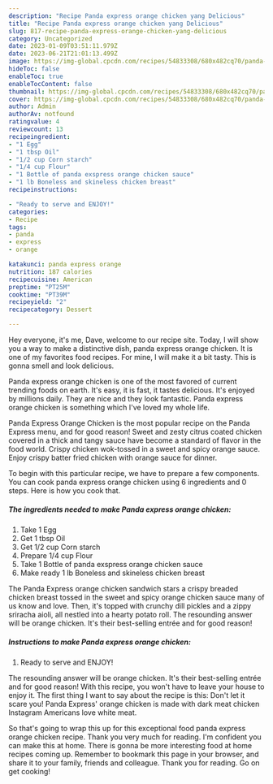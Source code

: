 ```yaml
---
description: "Recipe Panda express orange chicken yang Delicious"
title: "Recipe Panda express orange chicken yang Delicious"
slug: 817-recipe-panda-express-orange-chicken-yang-delicious
category: Uncategorized
date: 2023-01-09T03:51:11.979Z
date: 2023-06-21T21:01:13.499Z
image: https://img-global.cpcdn.com/recipes/54833308/680x482cq70/panda-express-orange-chicken-recipe-main-photo.jpg
hideToc: false
enableToc: true
enableTocContent: false
thumbnail: https://img-global.cpcdn.com/recipes/54833308/680x482cq70/panda-express-orange-chicken-recipe-main-photo.jpg
cover: https://img-global.cpcdn.com/recipes/54833308/680x482cq70/panda-express-orange-chicken-recipe-main-photo.jpg
author: Admin
authorAv: notfound
ratingvalue: 4
reviewcount: 13
recipeingredient:
- "1 Egg"
- "1 tbsp Oil"
- "1/2 cup Corn starch"
- "1/4 cup Flour"
- "1 Bottle of panda exspress orange chicken sauce"
- "1 lb Boneless and skineless chicken breast"
recipeinstructions:

- "Ready to serve and ENJOY!"
categories:
- Recipe
tags:
- panda
- express
- orange

katakunci: panda express orange 
nutrition: 187 calories
recipecuisine: American
preptime: "PT25M"
cooktime: "PT39M"
recipeyield: "2"
recipecategory: Dessert

---
```



Hey everyone, it's me, Dave, welcome to our recipe site. Today, I will show you a way to make a distinctive dish, panda express orange chicken. It is one of my favorites food recipes. For mine, I will make it a bit tasty. This is gonna smell and look delicious.

Panda express orange chicken is one of the most favored of current trending foods on earth. It's easy, it is fast, it tastes delicious. It's enjoyed by millions daily. They are nice and they look fantastic. Panda express orange chicken is something which I've loved my whole life.

Panda Express Orange Chicken is the most popular recipe on the Panda Express menu, and for good reason! Sweet and zesty citrus coated chicken covered in a thick and tangy sauce have become a standard of flavor in the food world. Crispy chicken wok-tossed in a sweet and spicy orange sauce. Enjoy crispy batter fried chicken with orange sauce for dinner.


To begin with this particular recipe, we have to prepare a few components. You can cook panda express orange chicken using 6 ingredients and 0 steps. Here is how you cook that.

<!--inarticleads1-->

##### The ingredients needed to make Panda express orange chicken:

1. Take 1 Egg
1. Get 1 tbsp Oil
1. Get 1/2 cup Corn starch
1. Prepare 1/4 cup Flour
1. Take 1 Bottle of panda exspress orange chicken sauce
1. Make ready 1 lb Boneless and skineless chicken breast


The Panda Express orange chicken sandwich stars a crispy breaded chicken breast tossed in the sweet and spicy orange chicken sauce many of us know and love. Then, it&#39;s topped with crunchy dill pickles and a zippy sriracha aioli, all nestled into a hearty potato roll. The resounding answer will be orange chicken. It&#39;s their best-selling entrée and for good reason! 

<!--inarticleads2-->

##### Instructions to make Panda express orange chicken:


1. Ready to serve and ENJOY!

The resounding answer will be orange chicken. It&#39;s their best-selling entrée and for good reason! With this recipe, you won&#39;t have to leave your house to enjoy it. The first thing I want to say about the recipe is this: Don&#39;t let it scare you! Panda Express&#39; orange chicken is made with dark meat chicken Instagram Americans love white meat. 

So that's going to wrap this up for this exceptional food panda express orange chicken recipe. Thank you very much for reading. I'm confident you can make this at home. There is gonna be more interesting food at home recipes coming up. Remember to bookmark this page in your browser, and share it to your family, friends and colleague. Thank you for reading. Go on get cooking!
